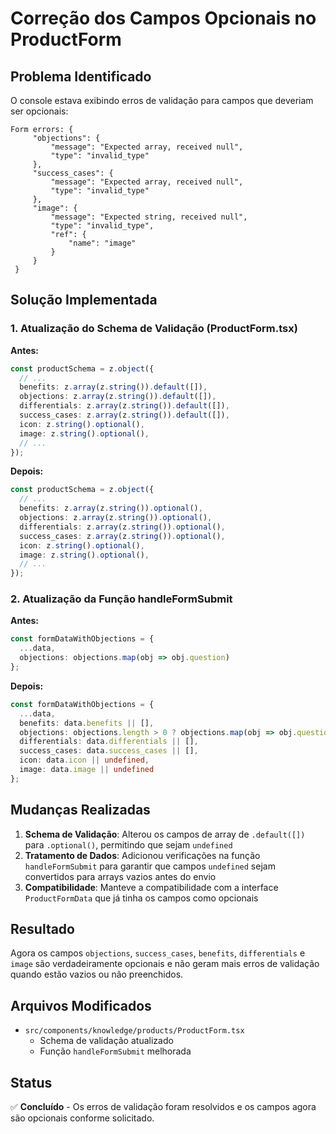 # Correção dos Campos Opcionais no ProductForm

## Problema Identificado

O console estava exibindo erros de validação para campos que deveriam ser opcionais:

```
Form errors: { 
     "objections": { 
         "message": "Expected array, received null", 
         "type": "invalid_type" 
     }, 
     "success_cases": { 
         "message": "Expected array, received null", 
         "type": "invalid_type" 
     }, 
     "image": { 
         "message": "Expected string, received null", 
         "type": "invalid_type", 
         "ref": { 
             "name": "image" 
         } 
     } 
 }
```

## Solução Implementada

### 1. Atualização do Schema de Validação (ProductForm.tsx)

**Antes:**
```typescript
const productSchema = z.object({
  // ...
  benefits: z.array(z.string()).default([]),
  objections: z.array(z.string()).default([]),
  differentials: z.array(z.string()).default([]),
  success_cases: z.array(z.string()).default([]),
  icon: z.string().optional(),
  image: z.string().optional(),
  // ...
});
```

**Depois:**
```typescript
const productSchema = z.object({
  // ...
  benefits: z.array(z.string()).optional(),
  objections: z.array(z.string()).optional(),
  differentials: z.array(z.string()).optional(),
  success_cases: z.array(z.string()).optional(),
  icon: z.string().optional(),
  image: z.string().optional(),
  // ...
});
```

### 2. Atualização da Função handleFormSubmit

**Antes:**
```typescript
const formDataWithObjections = {
  ...data,
  objections: objections.map(obj => obj.question)
};
```

**Depois:**
```typescript
const formDataWithObjections = {
  ...data,
  benefits: data.benefits || [],
  objections: objections.length > 0 ? objections.map(obj => obj.question) : (data.objections || []),
  differentials: data.differentials || [],
  success_cases: data.success_cases || [],
  icon: data.icon || undefined,
  image: data.image || undefined
};
```

## Mudanças Realizadas

1. **Schema de Validação**: Alterou os campos de array de `.default([])` para `.optional()`, permitindo que sejam `undefined`
2. **Tratamento de Dados**: Adicionou verificações na função `handleFormSubmit` para garantir que campos `undefined` sejam convertidos para arrays vazios antes do envio
3. **Compatibilidade**: Manteve a compatibilidade com a interface `ProductFormData` que já tinha os campos como opcionais

## Resultado

Agora os campos `objections`, `success_cases`, `benefits`, `differentials` e `image` são verdadeiramente opcionais e não geram mais erros de validação quando estão vazios ou não preenchidos.

## Arquivos Modificados

- `src/components/knowledge/products/ProductForm.tsx`
  - Schema de validação atualizado
  - Função `handleFormSubmit` melhorada

## Status

✅ **Concluído** - Os erros de validação foram resolvidos e os campos agora são opcionais conforme solicitado.